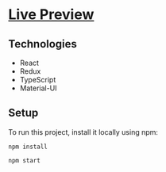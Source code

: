# [Live Preview](https://task-list-mf.netlify.app/)
	
## Technologies
* React
* Redux
* TypeScript
* Material-UI
	
## Setup
To run this project, install it locally using npm:

```
npm install
```
```
npm start
```
